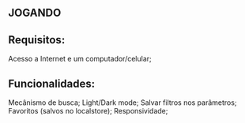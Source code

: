 ## JOGANDO

## Requisitos: 
Acesso a Internet e um computador/celular;

## Funcionalidades:
Mecânismo de busca;
Light/Dark mode;
Salvar filtros nos parâmetros;
Favoritos (salvos no localstore);
Responsividade;
